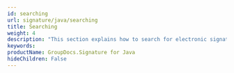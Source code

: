 ```yaml
---
id: searching
url: signature/java/searching
title: Searching
weight: 4
description: "This section explains how to search for electronic signatures across document and its pages with advanced options."
keywords: 
productName: GroupDocs.Signature for Java
hideChildren: False
---
```

